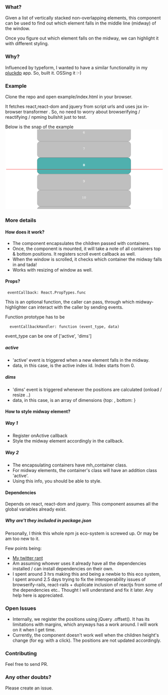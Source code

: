 ### What?
Given a list of vertically stacked non-overlapping elements, this component can be used to find out which element falls in the middle line (midway) of the window.

Once you figure out which element falls on the midway, we can highlight it with different styling. 

### Why?
Influenced by typeform, I wanted to have a similar functionality in my [pluckdp](http://pluckdp.theox.in) app. So, built it. OSSing it :-)

### Example
Clone the repo and open example/index.html in your browser. 

It fetches react,react-dom and jquery from script urls and uses jsx in-browser transformer . So, no need to worry about browserifying / reactifying / npming bullshit just to test.

Below is the snap of the example
![Sample](/example/sample.png?raw=true "Sample Snap")



### More details
#### How does it work?
* The component encapsulates the children passed with containers.
* Once, the component is mounted, it will take a note of all containers top & bottom positions. It registers scroll event callback as well. 
* When the window is scrolled, it checks which container the midway falls in and tada!
* Works with resizing of window as well.

#### Props?
```
 eventCallback: React.PropTypes.func
```
This is an optional function, the caller can pass, through which midway-highlighter can interact with the caller by sending events.

Function prototype has to be
```
  eventCallbackHandler: function (event_type, data)
```
event_type can be one of ['active', 'dims']

##### active
* 'active' event is triggered when a new element falls in the midway.
* data, in this case, is the active index id. Index starts from 0.

##### dims
* 'dims' event is triggered whenever the positions are calculated (onload / resize ..)
* data, in this case, is an array of dimensions  {top: , bottom: }


#### How to style midway element?

##### Way 1
* Register onActive callback
* Style the midway element accordingly in the callback. 
 
##### Way 2
* The encapsulating containers have mh_container class. 
* For midway elements, the container's class will have an addition class 'active'.
* Using this info, you should be able to style. 

#### Dependencies
Depends on react, react-dom and jquery. This component assumes all the global variables already exist.

##### Why are't they included in package.json
Personally, I think this whole npm js eco-system is screwed up. Or may be am too new to it.

Few points being: 
* [My twitter rant](https://twitter.com/dhunnapotha/status/705225192239304704)
* Am assuming whoever uses it already have all the dependencies installed / can install dependencies on their own. 
* I spent around 3 hrs making this and being a newbie to this eco system, I spent around 2.5 days trying to fix the interoperability issues of browserify-rails, react-rails + duplicate inclusion of reactjs from some of the dependencies etc.. Thought I will understand and fix it later. Any help here is appreciated.


### Open Issues
* Internally, we register the positions using jQuery .offset(). It has its limitations with margins, which anyways has a work around. I will work on it when I get time.
* Currently, the component doesn't work well when the children height's change (for eg: with a click). The positions are not updated accordingly.

### Contributing
Feel free to send PR.

### Any other doubts? 
Please create an issue.





